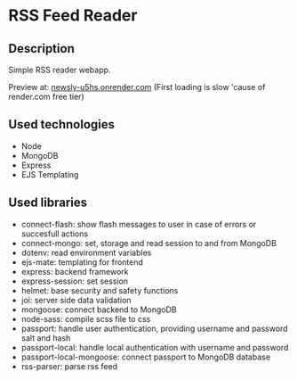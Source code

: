 # RSS Feed Reader
## Description
Simple RSS reader webapp.

Preview at: [newsly-u5hs.onrender.com](newsly-u5hs.onrender.com)
(First loading is slow 'cause of render.com free tier)

## Used technologies
- Node
- MongoDB
- Express
- EJS Templating

## Used libraries
- connect-flash: show flash messages to user in case of errors or succesfull actions
- connect-mongo: set, storage and read session to and from MongoDB
- dotenv: read environment variables
- ejs-mate: templating for frontend
- express: backend framework
- express-session: set session
- helmet: base security and safety functions
- joi: server side data validation
- mongoose: connect backend to MongoDB
- node-sass: compile scss file to css
- passport: handle user authentication, providing username and password salt and hash
- passport-local: handle local authentication with username and password
- passport-local-mongoose: connect passport to MongoDB database
- rss-parser: parse rss feed